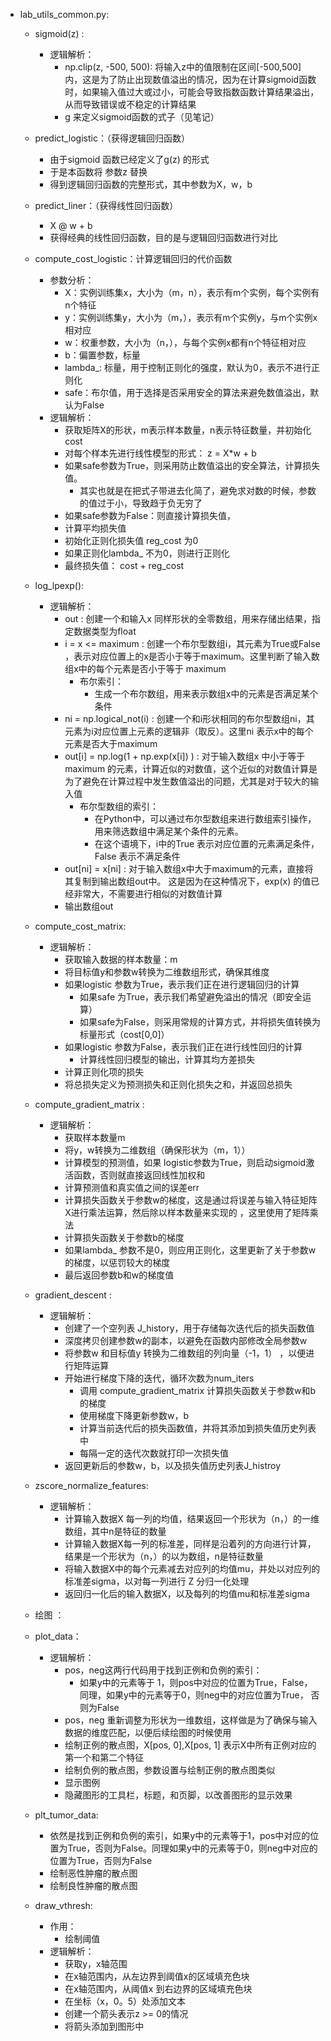 + lab_utils_common.py:
  + sigmoid(z) :
    + 逻辑解析：
      + np.clip(z, -500, 500): 将输入z中的值限制在区间[-500,500] 内，这是为了防止出现数值溢出的情况，因为在计算sigmoid函数时，如果输入值过大或过小，可能会导致指数函数计算结果溢出，从而导致错误或不稳定的计算结果
      + g 来定义sigmoid函数的式子（见笔记）
  + predict_logistic：（获得逻辑回归函数）
    + 由于sigmoid 函数已经定义了g(z) 的形式
    + 于是本函数将 参数z 替换
    + 得到逻辑回归函数的完整形式，其中参数为X，w，b
  + predict_liner：（获得线性回归函数）
    + X @ w + b
    + 获得经典的线性回归函数，目的是与逻辑回归函数进行对比
  + compute_cost_logistic：计算逻辑回归的代价函数
    + 参数分析：
      + X：实例训练集x，大小为（m，n），表示有m个实例，每个实例有n个特征
      + y：实例训练集y，大小为（m，），表示有m个实例y，与m个实例x相对应
      + w：权重参数，大小为（n，），与每个实例x都有n个特征相对应
      + b：偏置参数，标量
      + lambda_: 标量，用于控制正则化的强度，默认为0，表示不进行正则化
      + safe：布尔值，用于选择是否采用安全的算法来避免数值溢出，默认为False
    + 逻辑解析：
      + 获取矩阵X的形状，m表示样本数量，n表示特征数量，并初始化cost
      + 对每个样本先进行线性模型的形式： z = X*w + b
      + 如果safe参数为True，则采用防止数值溢出的安全算法，计算损失值。
        + 其实也就是在把式子带进去化简了，避免求对数的时候，参数的值过于小，导致趋于负无穷了
      + 如果safe参数为False：则直接计算损失值，
      + 计算平均损失值
      + 初始化正则化损失值 reg_cost 为0
      + 如果正则化lambda_ 不为0，则进行正则化
      + 最终损失值： cost + reg_cost
  + log_lpexp():
    + 逻辑解析：
      + out : 创建一个和输入x 同样形状的全零数组，用来存储出结果，指定数据类型为float
      + i = x <= maximum : 创建一个布尔型数组i，其元素为True或False ，表示对应位置上的x是否小于等于maximum。这里判断了输入数组x中的每个元素是否小于等于 maximum
        + 布尔索引：
          + 生成一个布尔数组，用来表示数组x中的元素是否满足某个条件
      + ni = np.logical_not(i) : 创建一个和i形状相同的布尔型数组ni，其元素为i对应位置上元素的逻辑非（取反）。这里ni 表示x中的每个元素是否大于maximum
      + out[i] = np.log(1 + np.exp(x[i]) ) : 对于输入数组x 中小于等于maximum 的元素，计算近似的对数值，这个近似的对数值计算是为了避免在计算过程中发生数值溢出的问题，尤其是对于较大的输入值
        + 布尔型数组的索引：
          + 在Python中，可以通过布尔型数组来进行数组索引操作，用来筛选数组中满足某个条件的元素。
          + 在这个语境下，i中的True 表示对应位置的元素满足条件，False 表示不满足条件
      + out[ni] = x[ni] : 对于输入数组x中大于maximum的元素，直接将其复制到输出数组out中。 这是因为在这种情况下，exp(x) 的值已经非常大，不需要进行相似的对数值计算
      + 输出数组out
  + compute_cost_matrix: 
    + 逻辑解析：
      + 获取输入数据的样本数量：m
      + 将目标值y和参数w转换为二维数组形式，确保其维度
      + 如果logistic 参数为True，表示我们正在进行逻辑回归的计算
        + 如果safe 为True，表示我们希望避免溢出的情况（即安全运算）
        + 如果safe为False，则采用常规的计算方式，并将损失值转换为标量形式（cost[0,0]）
      + 如果logistic 参数为False，表示我们正在进行线性回归的计算
        + 计算线性回归模型的输出，计算其均方差损失
      + 计算正则化项的损失
      + 将总损失定义为预测损失和正则化损失之和，并返回总损失
  + compute_gradient_matrix :
    + 逻辑解析：
      + 获取样本数量m
      + 将y，w转换为二维数组（确保形状为（m，1））
      + 计算模型的预测值，如果 logistic参数为True，则启动sigmoid激活函数，否则就直接返回线性加权和
      + 计算预测值和真实值之间的误差err
      + 计算损失函数关于参数w的梯度，这是通过将误差与输入特征矩阵X进行乘法运算，然后除以样本数量来实现的 ，这里使用了矩阵乘法
      + 计算损失函数关于参数b的梯度
      + 如果lambda_ 参数不是0，则应用正则化，这里更新了关于参数w的梯度，以惩罚较大的梯度
      + 最后返回参数b和w的梯度值
  + gradient_descent : 
    + 逻辑解析：
      + 创建了一个空列表 J_history，用于存储每次迭代后的损失函数值
      + 深度拷贝创建参数w的副本，以避免在函数内部修改全局参数w
      + 将参数w 和目标值y 转换为二维数组的列向量（-1，1） ，以便进行矩阵运算
      + 开始进行梯度下降的迭代，循环次数为num_iters
        + 调用 compute_gradient_matrix 计算损失函数关于参数w和b的梯度
        + 使用梯度下降更新参数w，b
        + 计算当前迭代后的损失函数值，并将其添加到损失值历史列表中
        + 每隔一定的迭代次数就打印一次损失值
      + 返回更新后的参数w，b，以及损失值历史列表J_histroy
  + zscore_normalize_features:
    + 逻辑解析：
      + 计算输入数据X 每一列的均值，结果返回一个形状为（n，）的一维数组，其中n是特征的数量
      + 计算输入数据X每一列的标准差，同样是沿着列的方向进行计算，结果是一个形状为（n，）的以为数组，n是特征数量
      + 将输入数据X中的每个元素减去对应列的均值mu，并处以对应列的标准差sigma，以对每一列进行 Z 分归一化处理
      + 返回归一化后的输入数据X，以及每列的均值mu和标准差sigma
  
  + 绘图 ：
  + plot_data：
    + 逻辑解析：
      + pos，neg这两行代码用于找到正例和负例的索引：
        + 如果y中的元素等于 1，则pos中对应的位置为True，False，同理，如果y中的元素等于0，则neg中的对应位置为True， 否则为False
      + pos，neg 重新调整为形状为一维数组，这样做是为了确保与输入数据的维度匹配，以便后续绘图的时候使用
      + 绘制正例的散点图，X[pos, 0],X[pos, 1] 表示X中所有正例对应的第一个和第二个特征
      + 绘制负例的散点图，参数设置与绘制正例的散点图类似
      + 显示图例
      + 隐藏图形的工具栏，标题，和页脚，以改善图形的显示效果
  + plt_tumor_data:
    + 依然是找到正例和负例的索引，如果y中的元素等于1，pos中对应的位置为True，否则为False。同理如果y中的元素等于0，则neg中对应的位置为True，否则为False
    + 绘制恶性肿瘤的散点图
    + 绘制良性肿瘤的散点图
  + draw_vthresh:
    + 作用：
      + 绘制阈值
    + 逻辑解析：
      + 获取y，x轴范围
      + 在x轴范围内，从左边界到阈值x的区域填充色块
      + 在x轴范围内，从阈值x 到右边界的区域填充色块
      + 在坐标（x，0。5）处添加文本
      + 创建一个箭头表示z >= 0的情况
      + 将箭头添加到图形中

